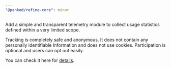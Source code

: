 ```yaml
---
"@pankod/refine-core": minor
---
```

Add a simple and transparent telemetry module to collect usage statistics defined within a very limited scope.

Tracking is completely safe and anonymous. It does not contain any personally identifiable Information and does not use cookies. Participation is optional and users can opt out easily.

You can check it here for [details](https://refine.dev/docs/guides-and-concepts/telemetry/telemetry/).
